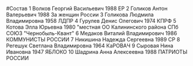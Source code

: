 #Состав
1 Волков Георгий Васильевич 1988 ЕР
2 Голиков Антон Валерьевич 1988 За женщин России
3 Голикова Людмила Владимировна 1958 ЛДПР
4 Гурулев Денис Олегович 1974 КПРФ
5 Котова Элла Юрьевна 1980 \"местная ОО Калининского района СПб СОЮЗ \"Чернобыль-Квант\"
6 Медаков Виталий Владимирович 1986 КОММУНИСТЫ РОССИИ
7 Никишина Надежда Сергеевна 1989 СР
8 Регешук Светлана Владимировна 1964 КаРОВАЧ
9 Сыровая Нина Ивановна 1947 ЯБЛОКО
10 Шадрина Анна Алексеевна 1988 ПАТРИОТЫ РОССИИ
